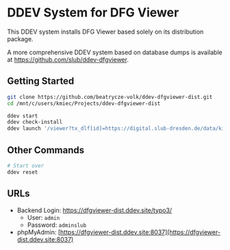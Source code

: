 # DDEV System for DFG Viewer

This DDEV system installs DFG Viewer based solely on its distribution package.

A more comprehensive DDEV system based on database dumps is available at https://github.com/slub/ddev-dfgviewer.

## Getting Started

```bash
git clone https://github.com/beatrycze-volk/ddev-dfgviewer-dist.git
cd /mnt/c/users/kmiec/Projects/ddev-dfgviewer-dist

ddev start
ddev check-install
ddev launch '/viewer?tx_dlf[id]=https://digital.slub-dresden.de/data/kitodo/TheDarea_416971482-19100223/TheDarea_416971482-19100223_mets.xml'
```

## Other Commands

```bash
# Start over
ddev reset
```

## URLs

- Backend Login: https://dfgviewer-dist.ddev.site/typo3/
  - User: `admin`
  - Password: `adminslub`
- phpMyAdmin: [https://dfgviewer-dist.ddev.site:8037](https://dfgviewer-dist.ddev.site:8037)

